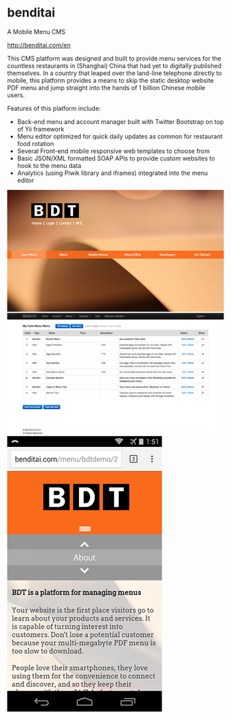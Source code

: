 # benditai
A Mobile Menu CMS

http://benditai.com/en

This CMS platform was designed and built to provide menu services for the countless restaurants in (Shanghai) China that had yet to digitally published themselves.  In a country that leaped over the land-line telephone directly to mobile, this platform provides a means to skip the static desktop website PDF menu and jump straight into the hands of 1 billion Chinese mobile users.

Features of this platform include:
* Back-end menu and account manager built with Twitter Bootstrap on top of Yii framework
* Menu editor optimized for quick daily updates as common for restaurant food rotation
* Several Front-end mobile responsive web templates to choose from
* Basic JSON/XML formatted SOAP APIs to provide custom websites to hook to the menu data
* Analytics (using Piwik library and iframes) integrated into the menu editor

![main](/screenshots/main.png)
![editor](/screenshots/editor.png)
![mobile](/screenshots/mobile.png)
